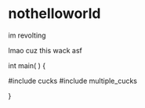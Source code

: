 # nothelloworld
im revolting 

lmao cuz this wack asf
 
 int main( ) {
 
 #include cucks 
 #include multiple_cucks 
 
 
 
 
 
 
 
 
 }
